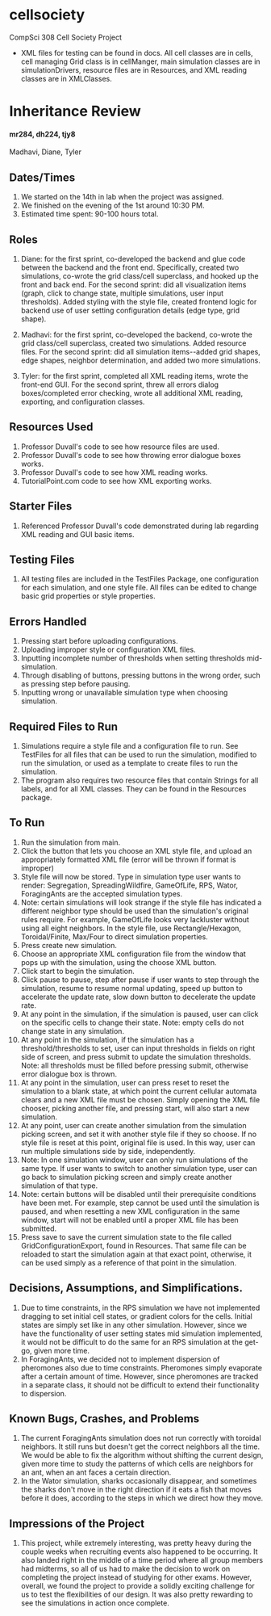 # cellsociety

CompSci 308 Cell Society Project

* XML files for testing can be found in docs. All cell classes are in cells, cell managing Grid class is in cellManger, main simulation classes are in simulationDrivers, resource files are in Resources, and XML reading classes are in XMLClasses.

Inheritance Review
===================
#### mr284, dh224, tjy8
Madhavi, Diane, Tyler

## Dates/Times

 1. We started on the 14th in lab when the project was assigned.
 2. We finished on the evening of the 1st around 10:30 PM.
 3. Estimated time spent: 90-100 hours total.
 
## Roles

1. Diane: for the first sprint, co-developed the backend and glue code between the backend and the front end. Specifically, created two simulations, co-wrote the grid class/cell superclass, and hooked up the front and back end. For the second sprint: did all visualization items (graph, click to change state, multiple simulations, user input thresholds). Added styling with the style file, created frontend logic for backend use of user setting configuration details (edge type, grid shape).

2. Madhavi: for the first sprint, co-developed the backend, co-wrote the grid class/cell superclass, created two simulations. Added resource files. For the second sprint: did all simulation items--added grid shapes, edge shapes, neighbor determination, and added two more simulations.

3. Tyler: for the first sprint, completed all XML reading items, wrote the front-end GUI. For the second sprint, threw all errors dialog boxes/completed error checking, wrote all additional XML reading, exporting, and configuration classes.

## Resources Used

1. Professor Duvall's code to see how resource files are used.
2. Professor Duvall's code to see how throwing error dialogue boxes works.
3. Professor Duvall's code to see how XML reading works.
4. TutorialPoint.com code to see how XML exporting works.

## Starter Files

1. Referenced Professor Duvall's code demonstrated during lab regarding XML reading and GUI basic items.

## Testing Files

1. All testing files are included in the TestFiles Package, one configuration for each simulation, and one style file. All files can be edited to change basic grid properties or style properties.

## Errors Handled

1. Pressing start before uploading configurations.
2. Uploading improper style or configuration XML files.
3. Inputting incomplete number of thresholds when setting thresholds mid-simulation.
4. Through disabling of buttons, pressing buttons in the wrong order, such as pressing step before pausing.
5. Inputting wrong or unavailable simulation type when choosing simulation.

## Required Files to Run

1. Simulations require a style file and a configuration file to run. See TestFiles for all files that can be used to run the simulation, modified to run the simulation, or used as a template to create files to run the simulation.
2. The program also requires two resource files that contain Strings for all labels, and for all XML classes. They can be found in the Resources package.

## To Run

1. Run the simulation from main.
2. Click the button that lets you choose an XML style file, and upload an appropriately formatted XML file (error will be thrown if format is improper)
3. Style file will now be stored. Type in simulation type user wants to render: Segregation, SpreadingWildfire, GameOfLife, RPS, Wator, ForagingAnts are the accepted simulation types.
4. Note: certain simulations will look strange if the style file has indicated a different neighbor type should be used than the simulation's original rules require. For example, GameOfLife looks very lackluster without using all eight neighbors. In the style file, use Rectangle/Hexagon, Toroidal/Finite, Max/Four to direct simulation properties.
5. Press create new simulation.
6. Choose an appropriate XML configuration file from the window that pops up with the simulation, using the choose XML button.
7. Click start to begin the simulation.
8. Click pause to pause, step after pause if user wants to step through the simulation, resume to resume normal updating, speed up button to accelerate the update rate, slow down button to decelerate the update rate.
9. At any point in the simulation, if the simulation is paused, user can click on the specific cells to change their state. Note: empty cells do not change state in any simulation.
10. At any point in the simulation, if the simulation has a threshold/thresholds to set, user can input thresholds in fields on right side of screen, and press submit to update the simulation thresholds. Note: all thresholds must be filled before pressing submit, otherwise error dialogue box is thrown.
11. At any point in the simulation, user can press reset to reset the simulation to a blank state, at which point the current cellular automata clears and a new XML file must be chosen. Simply opening the XML file chooser, picking another file, and pressing start, will also start a new simulation.
12. At any point, user can create another simulation from the simulation picking screen, and set it with another style file if they so choose. If no style file is reset at this point, original file is used. In this way, user can run multiple simulations side by side, independently.
13. Note: In one simulation window, user can only run simulations of the same type. If user wants to switch to another simulation type, user can go back to simulation picking screen and simply create another simulation of that type.
14. Note: certain buttons will be disabled until their prerequisite conditions have been met. For example, step cannot be used until the simulation is paused, and when resetting a new XML configuration in the same window, start will not be enabled until a proper XML file has been submitted.
15. Press save to save the current simulation state to the file called GridConfigurationExport, found in Resources. That same file can be reloaded to start the simulation again at that exact point, otherwise, it can be used simply as a reference of that point in the simulation.

## Decisions, Assumptions, and Simplifications.

1. Due to time constraints, in the RPS simulation we have not implemented dragging to set initial cell states, or gradient colors for the cells. Initial states are simply set like in any other simulation. However, since we have the functionality of user setting states mid simulation implemented, it would not be difficult to do the same for an RPS simulation at the get-go, given more time.
2. In ForagingAnts, we decided not to implement dispersion of pheromones also due to time constraints. Pheromones simply evaporate after a certain amount of time. However, since pheromones are tracked in a separate class, it should not be difficult to extend their functionality to dispersion.

## Known Bugs, Crashes, and Problems

1. The current ForagingAnts simulation does not run correctly with toroidal neighbors. It still runs but doesn't get the correct neighbors all the time. We would be able to fix the algorithm without shifting the current design, given more time to study the patterns of which cells are neighbors for an ant, when an ant faces a certain direction.
2. In the Wator simulation, sharks occasionally disappear, and sometimes the sharks don't move in the right direction if it eats a fish that moves before it does, according to the steps in which we direct how they move.

## Impressions of the Project

1. This project, while extremely interesting, was pretty heavy during the couple weeks when recruiting events also happened to be occurring. It also landed right in the middle of a time period where all group members had midterms, so all of us had to make the decision to work on completing the project instead of studying for other exams. However, overall, we found the project to provide a solidly exciting challenge for us to test the flexibilities of our design. It was also pretty rewarding to see the simulations in action once complete.
